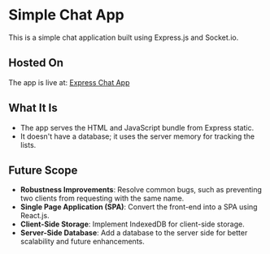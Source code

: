 # Simple Chat App

This is a simple chat application built using Express.js and Socket.io.

## Hosted On

The app is live at: [Express Chat App](https://express-chat-app-9d6e.onrender.com/)

## What It Is

- The app serves the HTML and JavaScript bundle from Express static.
- It doesn't have a database; it uses the server memory for tracking the lists.

## Future Scope

- **Robustness Improvements**: Resolve common bugs, such as preventing two clients from requesting with the same name.
- **Single Page Application (SPA)**: Convert the front-end into a SPA using React.js.
- **Client-Side Storage**: Implement IndexedDB for client-side storage.
- **Server-Side Database**: Add a database to the server side for better scalability and future enhancements.
